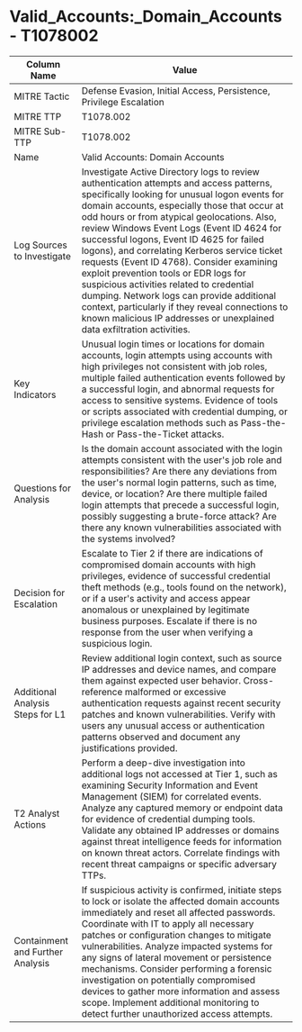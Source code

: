 # Valid_Accounts:_Domain_Accounts - T1078002

| Column Name | Value |
|-------------|-------|
| MITRE Tactic | Defense Evasion, Initial Access, Persistence, Privilege Escalation |
| MITRE TTP | T1078.002 |
| MITRE Sub-TTP | T1078.002 |
| Name | Valid Accounts: Domain Accounts |
| Log Sources to Investigate | Investigate Active Directory logs to review authentication attempts and access patterns, specifically looking for unusual logon events for domain accounts, especially those that occur at odd hours or from atypical geolocations. Also, review Windows Event Logs (Event ID 4624 for successful logons, Event ID 4625 for failed logons), and correlating Kerberos service ticket requests (Event ID 4768). Consider examining exploit prevention tools or EDR logs for suspicious activities related to credential dumping. Network logs can provide additional context, particularly if they reveal connections to known malicious IP addresses or unexplained data exfiltration activities. |
| Key Indicators | Unusual login times or locations for domain accounts, login attempts using accounts with high privileges not consistent with job roles, multiple failed authentication events followed by a successful login, and abnormal requests for access to sensitive systems. Evidence of tools or scripts associated with credential dumping, or privilege escalation methods such as Pass-the-Hash or Pass-the-Ticket attacks. |
| Questions for Analysis | Is the domain account associated with the login attempts consistent with the user's job role and responsibilities? Are there any deviations from the user's normal login patterns, such as time, device, or location? Are there multiple failed login attempts that precede a successful login, possibly suggesting a brute-force attack? Are there any known vulnerabilities associated with the systems involved? |
| Decision for Escalation | Escalate to Tier 2 if there are indications of compromised domain accounts with high privileges, evidence of successful credential theft methods (e.g., tools found on the network), or if a user's activity and access appear anomalous or unexplained by legitimate business purposes. Escalate if there is no response from the user when verifying a suspicious login. |
| Additional Analysis Steps for L1 | Review additional login context, such as source IP addresses and device names, and compare them against expected user behavior. Cross-reference malformed or excessive authentication requests against recent security patches and known vulnerabilities. Verify with users any unusual access or authentication patterns observed and document any justifications provided. |
| T2 Analyst Actions | Perform a deep-dive investigation into additional logs not accessed at Tier 1, such as examining Security Information and Event Management (SIEM) for correlated events. Analyze any captured memory or endpoint data for evidence of credential dumping tools. Validate any obtained IP addresses or domains against threat intelligence feeds for information on known threat actors. Correlate findings with recent threat campaigns or specific adversary TTPs. |
| Containment and Further Analysis | If suspicious activity is confirmed, initiate steps to lock or isolate the affected domain accounts immediately and reset all affected passwords. Coordinate with IT to apply all necessary patches or configuration changes to mitigate vulnerabilities. Analyze impacted systems for any signs of lateral movement or persistence mechanisms. Consider performing a forensic investigation on potentially compromised devices to gather more information and assess scope. Implement additional monitoring to detect further unauthorized access attempts. |
